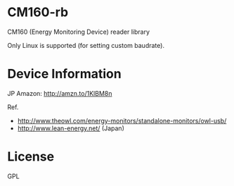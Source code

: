 # CM160-rb
CM160 (Energy Monitoring Device) reader library

Only Linux is supported (for setting custom baudrate).

# Device Information

JP Amazon: http://amzn.to/1KlBM8n

Ref.
 * http://www.theowl.com/energy-monitors/standalone-monitors/owl-usb/
 * http://www.lean-energy.net/ (Japan)
 
# License

GPL
